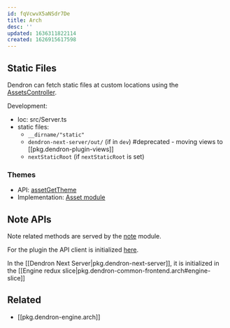 ```yaml
---
id: fqVcwvX5aNSdr7De
title: Arch
desc: ''
updated: 1636311822114
created: 1626915617598
---
```


## Static Files

Dendron can fetch static files at custom locations using the [AssetsController](https://github.com/dendronhq/dendron/blob/fe83a99d11feffb0c588a5ae3b23b73b6283c851/packages/api-server/src/modules/assets.ts#L17-L17).

Development: 
- loc: src/Server.ts
- static files:
    - `__dirname/"static"`
    - `dendron-next-server/out/` (if in `dev`) #deprecated - moving views to [[pkg.dendron-plugin-views]]
    - `nextStaticRoot` (if `nextStaticRoot` is set)

### Themes
- API: [assetGetTheme](https://github.com/dendronhq/dendron/blob/16b0e5c59e3ee11530199b5c9a11a58f05e14a93/packages/common-all/src/api.ts#L335-L335)
- Implementation: [Asset module](https://github.com/dendronhq/dendron/blob/1da7714f50acbba312a7e2e7a497f9e53920c96f/packages/api-server/src/routes/assets.ts#L22-L22)

## Note APIs

Note related methods are served by the [note](https://github.com/dendronhq/dendron/blob/260f6ca44425444963e99117fb47c8ed68d02d5e/packages/api-server/src/modules/notes/index.ts#L26-L26) module. 

For the plugin the API client is initialized [here](https://github.com/dendronhq/dendron/blob/1da7714f50acbba312a7e2e7a497f9e53920c96f/packages/plugin-core/src/services/EngineAPIService.ts#L33-L33).

In the [[Dendron Next Server|pkg.dendron-next-server]], it is initialized in the [[Engine redux slice|pkg.dendron-common-frontend.arch#engine-slice]]


## Related

- [[pkg.dendron-engine.arch]]
